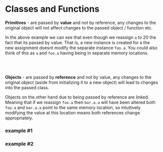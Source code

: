 # Classes and Functions


**Primitives** - are passed by **value** and not by reference, any changes to the original object will not affect changes to the passed object / function etc. 
<script src="https://scastie.scala-lang.org/ClyBy11xS1eoDOrwVziiqw.js?theme=dark"></script>
<!-- ```scala
class A(var a : Int) 
def test() : Unit = {
    var a : Int = 10; 
    var foo : A = new A(a)
    println(foo.a)
    a = 20
    println(foo.a)
}
``` -->
In the above example we can see that even though we reassign `a` to 20 the fact that its passed by value. That is, a new instance is created for `A` the new assignment doesnt modify the separate instance `foo.a`. You could also think of this as `a` and `foo.a` having being in separate memory locations.

<br>
</br>

**Objects** - are passed by **reference** and not by value, any changes to the original object (aside from initializing it to a new object) will lead to changes into the passed class.
<script src="https://scastie.scala-lang.org/g3P1nYdZSPeCCDcq6JGrbg.js?theme=dark"></script>
<!-- ```scala
class A(var a : Int) 
class B(var a : A)

def test() : Unit = {
    var a : Int = 10; 
    var foo : A = new A(a)
    var bar : B = new B(foo)
    println(bar.a.a)
    foo.a = 20
    println(bar.a.a)
}
``` -->
Objects on the other hand due to being passed by reference are linked. Meaning that if we reassign `foo.a` then `bar.a.a` will have been altered both `foo.a` and `bar.a.a` point to the same memory location, so intuitively modifying the value at this location means both references change appropriately.


### example #1

<script src="https://scastie.scala-lang.org/0dVaZ3egTJiTEKgvVY4EGA.js?theme=dark"></script>
### example #2
<script src="https://scastie.scala-lang.org/FxTJsMWOQx6qOBHxkKaVHQ.js?theme=dark"></script>